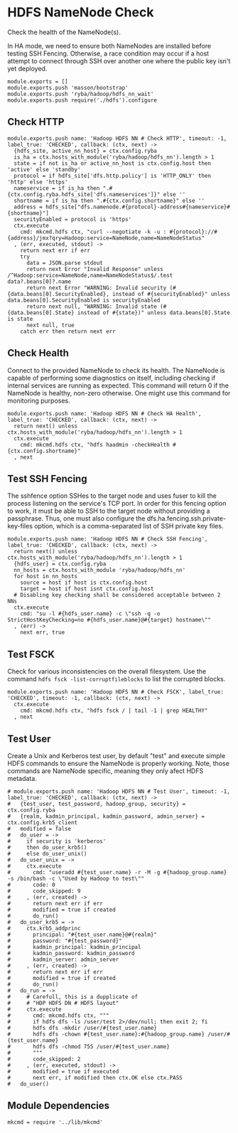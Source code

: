 
# HDFS NameNode Check

Check the health of the NameNode(s).

In HA mode, we need to ensure both NameNodes are installed before testing SSH
Fencing. Otherwise, a race condition may occur if a host attempt to connect
through SSH over another one where the public key isn't yet deployed.

    module.exports = []
    module.exports.push 'masson/bootstrap'
    module.exports.push 'ryba/hadoop/hdfs_nn_wait'
    module.exports.push require('./hdfs').configure

## Check HTTP

    module.exports.push name: 'Hadoop HDFS NN # Check HTTP', timeout: -1, label_true: 'CHECKED', callback: (ctx, next) ->
      {hdfs_site, active_nn_host} = ctx.config.ryba
      is_ha = ctx.hosts_with_module('ryba/hadoop/hdfs_nn').length > 1
      state = if not is_ha or active_nn_host is ctx.config.host then 'active' else 'standby'
      protocol = if hdfs_site['dfs.http.policy'] is 'HTTP_ONLY' then 'http' else 'https'
      nameservice = if is_ha then ".#{ctx.config.ryba.hdfs_site['dfs.nameservices']}" else ''
      shortname = if is_ha then ".#{ctx.config.shortname}" else ''
      address = hdfs_site["dfs.namenode.#{protocol}-address#{nameservice}#{shortname}"]
      securityEnabled = protocol is 'https'
      ctx.execute
        cmd: mkcmd.hdfs ctx, "curl --negotiate -k -u : #{protocol}://#{address}/jmx?qry=Hadoop:service=NameNode,name=NameNodeStatus"
      , (err, executed, stdout) ->
        return next err if err
        try
          data = JSON.parse stdout
          return next Error "Invalid Response" unless /^Hadoop:service=NameNode,name=NameNodeStatus$/.test data?.beans[0]?.name
          return next Error "WARNING: Invalid security (#{data.beans[0].SecurityEnabled}, instead of #{securityEnabled}" unless data.beans[0].SecurityEnabled is securityEnabled
          return next null, "WARNING: Invalid state (#{data.beans[0].State} instead of #{state})" unless data.beans[0].State is state
          next null, true
        catch err then return next err

## Check Health

Connect to the provided NameNode to check its health. The NameNode is capable of
performing some diagnostics on itself, including checking if internal services
are running as expected. This command will return 0 if the NameNode is healthy,
non-zero otherwise. One might use this command for monitoring purposes.

    module.exports.push name: 'Hadoop HDFS NN # Check HA Health', label_true: 'CHECKED', callback: (ctx, next) ->
      return next() unless ctx.hosts_with_module('ryba/hadoop/hdfs_nn').length > 1
      ctx.execute
        cmd: mkcmd.hdfs ctx, "hdfs haadmin -checkHealth #{ctx.config.shortname}"
      , next

## Test SSH Fencing

The sshfence option SSHes to the target node and uses fuser to kill the process
listening on the service's TCP port. In order for this fencing option to work,
it must be able to SSH to the target node without providing a passphrase. Thus,
one must also configure the dfs.ha.fencing.ssh.private-key-files option, which
is a comma-separated list of SSH private key files.

    module.exports.push name: 'Hadoop HDFS NN # Check SSH Fencing', label_true: 'CHECKED', callback: (ctx, next) ->
      return next() unless ctx.hosts_with_module('ryba/hadoop/hdfs_nn').length > 1
      {hdfs_user} = ctx.config.ryba
      nn_hosts = ctx.hosts_with_module 'ryba/hadoop/hdfs_nn'
      for host in nn_hosts
        source = host if host is ctx.config.host
        target = host if host isnt ctx.config.host
      # Disabling key checking shall be considered acceptable between 2 NNs
      ctx.execute
        cmd: "su -l #{hdfs_user.name} -c \"ssh -q -o StrictHostKeyChecking=no #{hdfs_user.name}@#{target} hostname\""
      , (err) ->
        next err, true

## Test FSCK

Check for various inconsistencies on the overall filesystem. Use the command
`hdfs fsck -list-corruptfileblocks` to list the corrupted blocks.

    module.exports.push name: 'Hadoop HDFS NN # Check FSCK', label_true: 'CHECKED', timeout: -1, callback: (ctx, next) ->
      ctx.execute
        cmd: mkcmd.hdfs ctx, "hdfs fsck / | tail -1 | grep HEALTHY"
      , next

## Test User

Create a Unix and Kerberos test user, by default "test" and execute simple HDFS commands to ensure
the NameNode is properly working. Note, those commands are NameNode specific, meaning they only
afect HDFS metadata.

    # module.exports.push name: 'Hadoop HDFS NN # Test User', timeout: -1, label_true: 'CHECKED', callback: (ctx, next) ->
    #   {test_user, test_password, hadoop_group, security} = ctx.config.ryba
    #   {realm, kadmin_principal, kadmin_password, admin_server} = ctx.config.krb5_client
    #   modified = false
    #   do_user = ->
    #     if security is 'kerberos'
    #     then do_user_krb5()
    #     else do_user_unix()
    #   do_user_unix = ->
    #     ctx.execute
    #       cmd: "useradd #{test_user.name} -r -M -g #{hadoop_group.name} -s /bin/bash -c \"Used by Hadoop to test\""
    #       code: 0
    #       code_skipped: 9
    #     , (err, created) ->
    #       return next err if err
    #       modified = true if created
    #       do_run()
    #   do_user_krb5 = ->
    #     ctx.krb5_addprinc
    #       principal: "#{test_user.name}@#{realm}"
    #       password: "#{test_password}"
    #       kadmin_principal: kadmin_principal
    #       kadmin_password: kadmin_password
    #       kadmin_server: admin_server
    #     , (err, created) ->
    #       return next err if err
    #       modified = true if created
    #       do_run()
    #   do_run = ->
    #     # Carefull, this is a dupplicate of
    #     # "HDP HDFS DN # HDFS layout"
    #     ctx.execute
    #       cmd: mkcmd.hdfs ctx, """
    #       if hdfs dfs -ls /user/test 2>/dev/null; then exit 2; fi
    #       hdfs dfs -mkdir /user/#{test_user.name}
    #       hdfs dfs -chown #{test_user.name}:#{hadoop_group.name} /user/#{test_user.name}
    #       hdfs dfs -chmod 755 /user/#{test_user.name}
    #       """
    #       code_skipped: 2
    #     , (err, executed, stdout) ->
    #       modified = true if executed
    #       next err, if modified then ctx.OK else ctx.PASS
    #   do_user()

## Module Dependencies

    mkcmd = require '../lib/mkcmd'



